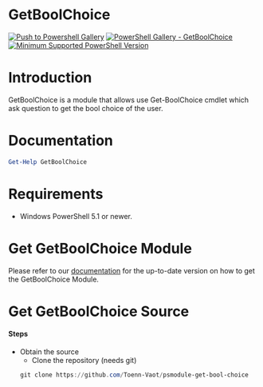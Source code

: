# GetBoolChoice

[![Push to Powershell Gallery](https://github.com/Toenn-Vaot/psmodule-get-bool-choice/actions/workflows/main.yml/badge.svg)](https://github.com/Toenn-Vaot/psmodule-get-bool-choice/actions/workflows/main.yml)
[![PowerShell Gallery - GetBoolChoice](https://img.shields.io/badge/PowerShell%20Gallery-GetBoolChoice-blue.svg)](https://www.powershellgallery.com/packages/GetBoolChoice)
[![Minimum Supported PowerShell Version](https://img.shields.io/badge/PowerShell-5.1-blue.svg)](https://github.com/Toenn-Vaot/psmodule-get-bool-choice)

Introduction
============
GetBoolChoice is a module that allows use Get-BoolChoice cmdlet which ask question to get the bool choice of the user.

Documentation
=============

```powershell
Get-Help GetBoolChoice
```

Requirements
============

- Windows PowerShell 5.1 or newer.

Get GetBoolChoice Module
========================

Please refer to our [documentation](https://www.powershellgallery.com/packages/GetBoolChoice/) for the up-to-date version on how to get the GetBoolChoice Module.

Get GetBoolChoice Source
========================

#### Steps
* Obtain the source
    - Clone the repository (needs git)
    ```powershell
    git clone https://github.com/Toenn-Vaot/psmodule-get-bool-choice
    ```
